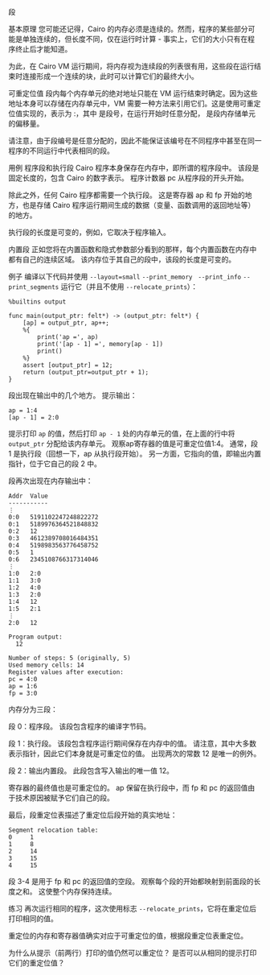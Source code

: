 段

基本原理
您可能还记得，Cairo 的内存必须是连续的。然而，程序的某些部分可能是单独连续的，但长度不同，仅在运行时计算 - 事实上，它们的大小只有在程序终止后才能知道。

为此，在 Cairo VM 运行期间，将内存视为连续段的列表很有用，这些段在运行结束时连接形成一个连续的块，此时可以计算它们的最终大小。

可重定位值
段内每个内存单元的绝对地址只能在 VM 运行结束时确定。因为这些地址本身可以存储在内存单元中，VM 需要一种方法来引用它们。这是使用可重定位值实现的，表示为 <segment>:<offset>，其中 <segment> 是段号，在运行开始时任意分配，<offset> 是段内存储单元的偏移量。

请注意，由于段编号是任意分配的，因此不能保证该编号在不同程序中甚至在同一程序的不同运行中代表相同的段。

用例
程序段和执行段
Cairo 程序本身保存在内存中，即所谓的程序段中。 该段是固定长度的，包含 Cairo 的数字表示。 程序计数器 pc 从程序段的开头开始。

除此之外，任何 Cairo 程序都需要一个执行段。 这是寄存器 ap 和 fp 开始的地方，也是存储 Cairo 程序运行期间生成的数据（变量、函数调用的返回地址等）的地方。

执行段的长度是可变的，例如，它取决于程序输入。

内置段
正如您将在内置函数和隐式参数部分看到的那样，每个内置函数在内存中都有自己的连续区域。 该内存位于其自己的段中，该段的长度是可变的。

例子
编译以下代码并使用 `--layout=small` `--print_memory ` `--print_info` `--print_segments` 运行它（并且不使用 `--relocate_prints`）：

```
%builtins output

func main(output_ptr: felt*) -> (output_ptr: felt*) {
    [ap] = output_ptr, ap++;
    %{
        print('ap =', ap)
        print('[ap - 1] =', memory[ap - 1])
        print()
    %}
    assert [output_ptr] = 12;
    return (output_ptr=output_ptr + 1);
}
```

段出现在输出中的几个地方。 
提示输出：

```
ap = 1:4
[ap - 1] = 2:0
```

提示打印 `ap` 的值，然后打印 `ap - 1` 处的内存单元的值，在上面的行中将 `output_ptr` 分配给该内存单元。 观察ap寄存器的值是可重定位值1:4。 通常，段 1 是执行段（回想一下，ap 从执行段开始）。 另一方面，它指向的值，即输出内置指针，位于它自己的段 2 中。

段再次出现在内存输出中：

```
Addr  Value
-----------
⋮
0:0   5191102247248822272
0:1   5189976364521848832
0:2   12
0:3   4612389708016484351
0:4   5198983563776458752
0:5   1
0:6   2345108766317314046
⋮
1:0   2:0
1:1   3:0
1:2   4:0
1:3   2:0
1:4   12
1:5   2:1
⋮
2:0   12

Program output:
  12

Number of steps: 5 (originally, 5)
Used memory cells: 14
Register values after execution:
pc = 4:0
ap = 1:6
fp = 3:0
```

内存分为三段：

段 0：程序段。 该段包含程序的编译字节码。

段 1：执行段。 该段包含程序运行期间保存在内存中的值。 请注意，其中大多数表示指针，因此它们本身就是可重定位的值。 出现两次的常数 12 是唯一的例外。

段 2：输出内置段。 此段包含写入输出的唯一值 12。

寄存器的最终值也是可重定位的。 ap 保留在执行段中，而 fp 和 pc 的返回值由于技术原因被赋予它们自己的段。

最后，段重定位表描述了重定位后段开始的真实地址：

```
Segment relocation table:
0     1
1     8
2     14
3     15
4     15
```

段 3-4 是用于 fp 和 pc 的返回值的空段。 观察每个段的开始都映射到前面段的长度之和。 这使整个内存保持连续。

练习
再次运行相同的程序，这次使用标志 `--relocate_prints`，它将在重定位后打印相同的值。

重定位的内存和寄存器值确实对应于可重定位的值，根据段重定位表重定位。

为什么从提示（前两行）打印的值仍然可以重定位？ 是否可以从相同的提示打印它们的重定位值？